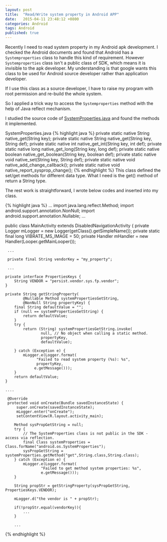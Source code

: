 ```yaml
---
layout: post
title:  "Read/Write system property in Android APP"
date:   2015-04-11 23:48:12 +0800
categories: Android  
tags: Android
published: true
---
```

Recently I need to read system property in my Android apk development. I checked the Android documents and found that Android has a `Systemproperties` class to handle this kind of requirement. However `Systemproperties` class isn't a public class of SDK, which means it is invisible to the apk developer. My understanding is that google wants this class to be used for Android source developer rather than application developer.

If I use this class as a source developer, I have to raise my program with root permission and re-build the whole system. 

So I applied a trick way to access the `Systemproperties` method with the help of Java reflect mechanism.

I studied the source code of [SystemProperties.java](https://www.androidos.net.cn/android/9.0.0_r8/xref/frameworks/base/core/java/android/os/SystemProperties.java) and found the methods it implemented.

SystemProperties.java
{% highlight java %}
private static native String native_get(String key);
private static native String native_get(String key, String def);
private static native int native_get_int(String key, int def);
private static native long native_get_long(String key, long def);
private static native boolean native_get_boolean(String key, boolean def);
private static native void native_set(String key, String def);
private static native void native_add_change_callback();
private static native void native_report_sysprop_change();
{% endhighlight %}
This class defined the set/get methods for different data type. What I need is the get() method of return a String type.

The rest work is straightforward, I wrote below codes and inserted into my class.

{% highlight java %}
...
import java.lang.reflect.Method;
import android.support.annotation.NonNull;
import android.support.annotation.Nullable;
...

public class MainActivity extends DisabledNavigationActivity {
     private Logger mLogger = new Logger(getClass().getSimpleName());
     private static final long VIBRATE_MS_IMAGE = 50;
     private Handler mHandler = new Handler(Looper.getMainLooper());
 
     ...

	 private final String vendorKey = "my_property";

     ...

	private interface PropertiesKeys {
        String VENDOR = "persist.vendor.sys.fp.vendor";
    }

	private String getStringProperty(
            @Nullable Method systemPropertiesGetString,
            @NonNull String propertyKey) {
        final String defaultValue = "";
        if (null == systemPropertiesGetString) {
            return defaultValue;
        }
        try {
            return (String) systemPropertiesGetString.invoke(
                    null, // No object when calling a static method.
                    propertyKey,
                    defaultValue);

        } catch (Exception e) {
            mLogger.e(Logger.format(
                  "Failed to read system property (%s): %s",
                  propertyKey,
                 e.getMessage()));
        }
        return defaultValue;
    }

    ....

     @Override
     protected void onCreate(Bundle savedInstanceState) {
         super.onCreate(savedInstanceState);
         mLogger.enter("onCreate");
         setContentView(R.layout.activity_main);
 
		Method sysPropGetString = null;
		try {
            // The SystemProperties class is not public in the SDK - access via reflection.
            final Class systemProperties = Class.forName("android.os.SystemProperties");
            sysPropGetString = systemProperties.getMethod("get",String.class,String.class);
        } catch (Exception e) {
            mLogger.e(Logger.format(
                    "Failed to get method system properties: %s",
                    e.getMessage()));
        }

		String propStr = getStringProperty(sysPropGetString, PropertiesKeys.VENDOR);

		mLogger.d("the vendor is " + propStr);

		if(!propStr.equal(vendorKey)){
			...
		}
	
		...

{% endhighlight %}